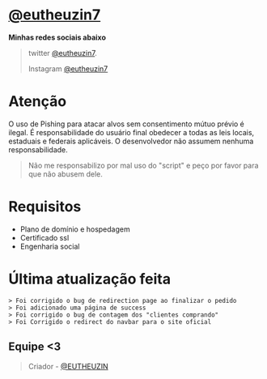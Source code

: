 # **[@eutheuzin7](https://github.com/eutheuzin7)**
**Minhas redes sociais abaixo**

> twitter [@eutheuzin7](https://twitter.com/eutheuzin7).
> 
> Instagram [@eutheuzin7](https://instagram.com/eutheuzin7)

# Atenção
O uso de Pishing para atacar alvos sem consentimento mútuo prévio é ilegal. É responsabilidade do usuário final obedecer a todas as leis locais, estaduais e federais aplicáveis. O desenvolvedor não assumem nenhuma responsabilidade.

> Não me responsabilizo por mal uso do "script" e peço por favor para que não abusem dele.
# Requisitos
- Plano de domínio e hospedagem
- Certificado ssl
- Engenharia social

# Última atualização feita
``` 
> Foi corrigido o bug de redirection page ao finalizar o pedido
> Foi adicionado uma página de success
> Foi corrigido o bug de contagem dos "clientes comprando" 
> Foi Corrigido o redirect do navbar para o site oficial 
```

## Equipe <3
> Criador - [@EUTHEUZIN](https://t.me/EUTHEUZIN)
